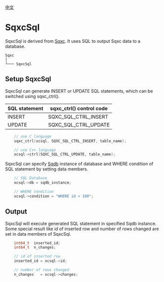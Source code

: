 [中文](SqxcSql.cn.md)

# SqxcSql

SqxcSql is derived from [Sqxc](Sqxc.md). It uses SQL to output Sqxc data to a database.

	Sqxc
	│
	└─── SqxcSql

## Setup SqxcSql

SqxcSql can generate INSERT or UPDATE SQL statements, which can be switched using sqxc_ctrl().

| SQL statement | sqxc_ctrl() control code  |
| ------------- | ------------------------- |
| INSERT        | SQXC_SQL_CTRL_INSERT      |
| UPDATE        | SQXC_SQL_CTRL_UPDATE      |

```c++
    // use C language
	sqxc_ctrl(xcsql, SQXC_SQL_CTRL_INSERT, table_name);

    // use C++ language
    xcsql->ctrl(SQXC_SQL_CTRL_UPDATE, table_name);
```

SqxcSql can specify [Sqdb](Sqdb.md) instance of database and WHERE condition of SQL statement by setting data members.

```c
    // SQL Database
    xcsql->db = sqdb_instance;

    // WHERE condition
    xcsql->condition = "WHERE id < 100";
```

## Output

SqxcSql will execute generated SQL statement in specified Sqdb instance. Some special result like id of inserted row and number of rows changed are set in data members of SqxcSql.

```c
    int64_t  inserted_id;
    int64_t  n_changes;

    // id of inserted row
	inserted_id = xcsql->id;

    // number of rows changed
	n_changes   = xcsql->changes;
```
